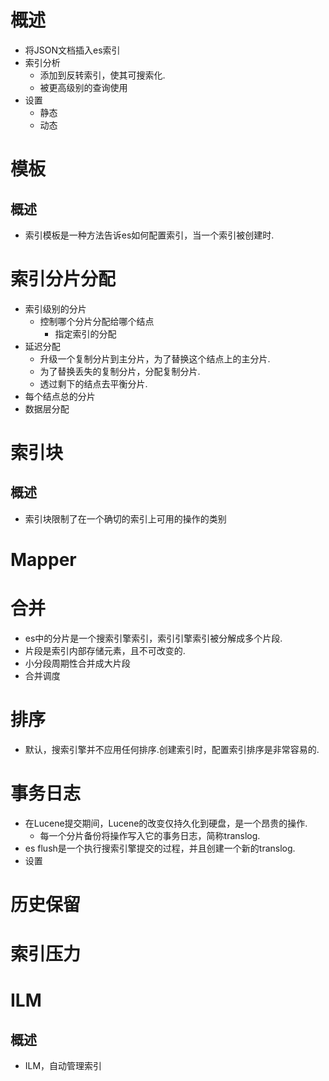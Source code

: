 # 概述
- 将JSON文档插入es索引
- 索引分析
	- 添加到反转索引，使其可搜索化.
	- 被更高级别的查询使用
- 设置
	- 静态
	- 动态

# 模板
## 概述
- 索引模板是一种方法告诉es如何配置索引，当一个索引被创建时.

# 索引分片分配
- 索引级别的分片
	- 控制哪个分片分配给哪个结点
		- 指定索引的分配
- 延迟分配
	- 升级一个复制分片到主分片，为了替换这个结点上的主分片.
	- 为了替换丢失的复制分片，分配复制分片.
	- 透过剩下的结点去平衡分片.
- 每个结点总的分片
- 数据层分配

# 索引块
## 概述
- 索引块限制了在一个确切的索引上可用的操作的类别

# Mapper


# 合并
- es中的分片是一个搜索引擎索引，索引引擎索引被分解成多个片段.
- 片段是索引内部存储元素，且不可改变的.
- 小分段周期性合并成大片段
- 合并调度

# 排序
- 默认，搜索引擎并不应用任何排序.创建索引时，配置索引排序是非常容易的.

# 事务日志
- 在Lucene提交期间，Lucene的改变仅持久化到硬盘，是一个昂贵的操作.
	- 每一个分片备份将操作写入它的事务日志，简称translog.
- es flush是一个执行搜索引擎提交的过程，并且创建一个新的translog.
- 设置

# 历史保留


# 索引压力


# ILM
## 概述
- ILM，自动管理索引